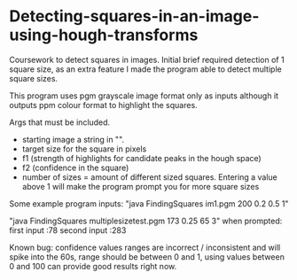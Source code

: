 # Detecting-squares-in-an-image-using-hough-transforms
Coursework to detect squares in images. Initial brief required detection of 1 square size, as an extra feature I made the program able to detect multiple square sizes.

This program uses pgm grayscale image format only as inputs although it outputs ppm colour format to highlight the squares.

Args that must be included.
 - starting image a string in "".
 - target size for the square in pixels
 - f1 (strength of highlights for candidate peaks in the hough space)
 - f2 (confidence in the square)
 - number of sizes = amount of different sized squares. Entering a value above 1 will make the program prompt you for more square sizes

Some example program inputs:
  "java FindingSquares im1.pgm 200 0.2 0.5 1"

 "java FindingSquares multiplesizetest.pgm 173 0.25 65 3"
 when prompted:
	first input :78
	second input :283


Known bug: confidence values ranges are incorrect / inconsistent and will spike into the 60s, range should be between 0 and 1, using values between 0 and 100 can provide good results right now. 
